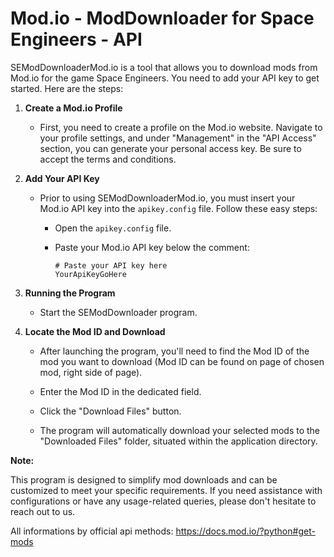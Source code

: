 # Mod.io - ModDownloader for Space Engineers - API

SEModDownloaderMod.io is a tool that allows you to download mods from Mod.io for the game Space Engineers. You need to add your API key to get started. Here are the steps:

1. **Create a Mod.io Profile**

   - First, you need to create a profile on the Mod.io website. Navigate to your profile settings, and under "Management" in the "API Access" section, you can generate your personal access key. Be sure to accept the terms and conditions.

2. **Add Your API Key**

   - Prior to using SEModDownloaderMod.io, you must insert your Mod.io API key into the `apikey.config` file. Follow these easy steps:
   
     - Open the `apikey.config` file.
     - Paste your Mod.io API key below the comment:
     
       ```
       # Paste your API key here
       YourApiKeyGoHere
       ```

3. **Running the Program**

   - Start the SEModDownloader program.

4. **Locate the Mod ID and Download**

   - After launching the program, you'll need to find the Mod ID of the mod you want to download (Mod ID can be found on page of chosen mod, right side of page).

   - Enter the Mod ID in the dedicated field.
   - Click the "Download Files" button.
   - The program will automatically download your selected mods to the "Downloaded Files" folder, situated within the application directory.

**Note:**

This program is designed to simplify mod downloads and can be customized to meet your specific requirements. If you need assistance with configurations or have any usage-related queries, please don't hesitate to reach out to us.

All informations by official api methods: https://docs.mod.io/?python#get-mods
